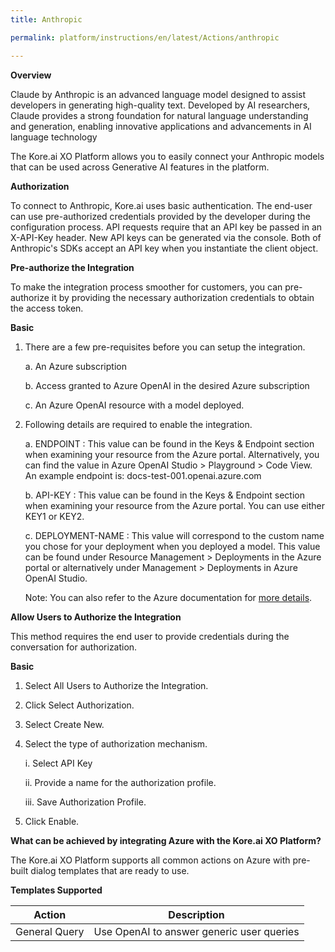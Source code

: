```yaml
---
title: Anthropic

permalink: platform/instructions/en/latest/Actions/anthropic

---
```


<base target="_blank">
<container>

**Overview**
 
Claude by Anthropic is an advanced language model designed to assist developers in generating high-quality text. Developed by AI researchers, Claude provides a strong foundation for natural language understanding and generation, enabling innovative applications and advancements in AI language technology
 
The Kore.ai XO Platform allows you to easily connect your Anthropic models that can be used across Generative AI features in the platform.

</container>

<container>

**Authorization**
 
To connect to Anthropic, Kore.ai uses basic authentication. The end-user can use pre-authorized credentials provided by the developer during the configuration process. API requests require that an API key be passed in an X-API-Key header. New API keys can be generated via the console. Both of Anthropic's SDKs accept an API key when you instantiate the client object.

**Pre-authorize the Integration**
 
 To make the integration process smoother for customers, you can pre-authorize it by providing the necessary authorization credentials to obtain the access token.

**Basic**
 
1. There are a few pre-requisites before you can setup the integration.
 
   a. An Azure subscription
 
   b. Access granted to Azure OpenAI in the desired Azure subscription
 
   c. An Azure OpenAI resource with a model deployed.
 
2. Following details are required to enable the integration.
 
   a. ENDPOINT : This value can be found in the Keys & Endpoint section when examining your resource from the Azure portal. Alternatively, you can find the value in       Azure OpenAI Studio > Playground > Code View. An example endpoint is: docs-test-001.openai.azure.com
  
   b. API-KEY : This value can be found in the Keys & Endpoint section when examining your resource from the Azure portal. You can use either KEY1 or KEY2.
 
   c. DEPLOYMENT-NAME : This value will correspond to the custom name you chose for your deployment when you deployed a model. This value can be found under Resource       Management > Deployments in the Azure portal or alternatively under Management > Deployments in Azure OpenAI Studio. 
 
   Note: You can also refer to the Azure documentation for [more details](https://learn.microsoft.com/en-us/azure/cognitive-services/openai/quickstart?pivots=rest-api).
 
**Allow Users to Authorize the Integration**
 
This method requires the end user to provide credentials during the conversation for authorization.
 
**Basic**
 
1. Select All Users to Authorize the Integration.
 
2. Click Select Authorization.
 
3. Select Create New.
 
4. Select the type of authorization mechanism. 
 
   i.  Select API Key
 
   ii.  Provide a name for the authorization profile.
 
   iii.  Save Authorization Profile.
 
 5.  Click Enable.
 
 </container>
 
 <container>

**What can be achieved by integrating Azure with the Kore.ai XO Platform?**
 
 The Kore.ai XO Platform supports all common actions on Azure with pre-built dialog templates that are ready to use.
 
**Templates Supported**

| Action           | Description            |
|------------------|------------------------|
|General Query     |Use OpenAI to answer generic user queries|

</container>

